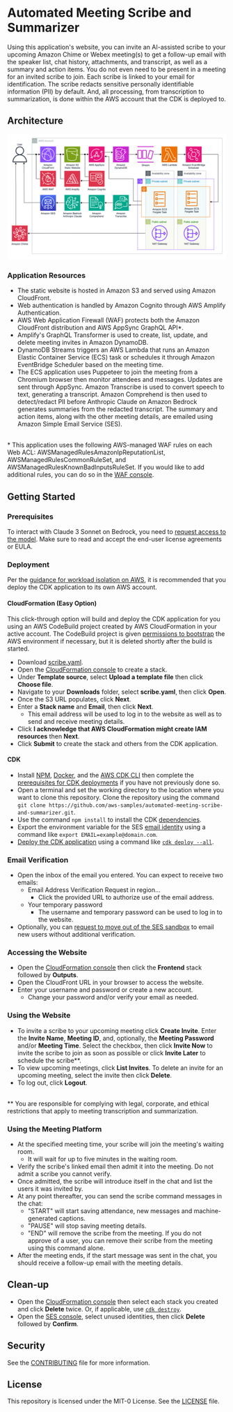 # Automated Meeting Scribe and Summarizer

Using this application's website, you can invite an AI-assisted scribe to your upcoming Amazon Chime or Webex meeting(s) to get a follow-up email with the speaker list, chat history, attachments, and transcript, as well as a summary and action items. You do not even need to be present in a meeting for an invited scribe to join. Each scribe is linked to your email for identification. The scribe redacts sensitive personally identifiable information (PII) by default. And, all processing, from transcription to summarization, is done within the AWS account that the CDK is deployed to.

## Architecture

![Architecture Diagram](architecture.png)

### Application Resources

- The static website is hosted in Amazon S3 and served using Amazon CloudFront.
- Web authentication is handled by Amazon Cognito through AWS Amplify Authentication.
- AWS Web Application Firewall (WAF) protects both the Amazon CloudFront distribution and AWS AppSync GraphQL API\*.
- Amplify's GraphQL Transformer is used to create, list, update, and delete meeting invites in Amazon DynamoDB.
- DynamoDB Streams triggers an AWS Lambda that runs an Amazon Elastic Container Service (ECS) task or schedules it through Amazon EventBridge Scheduler based on the meeting time.
- The ECS application uses Puppeteer to join the meeting from a Chromium browser then monitor attendees and messages. Updates are sent through AppSync. Amazon Transcribe is used to convert speech to text, generating a transcript. Amazon Comprehend is then used to detect/redact PII before Anthropic Claude on Amazon Bedrock generates summaries from the redacted transcript. The summary and action items, along with the other meeting details, are emailed using Amazon Simple Email Service (SES).

<br>\* This application uses the following AWS-managed WAF rules on each Web ACL: AWSManagedRulesAmazonIpReputationList, AWSManagedRulesCommonRuleSet, and AWSManagedRulesKnownBadInputsRuleSet. If you would like to add additional rules, you can do so in the [WAF console](https://console.aws.amazon.com/wafv2/homev2).<br />

## Getting Started

### Prerequisites

To interact with Claude 3 Sonnet on Bedrock, you need to [request access to the model](https://console.aws.amazon.com/bedrock/home?#/modelaccess). Make sure to read and accept the end-user license agreements or EULA.

### Deployment

Per the [guidance for workload isolation on AWS](https://aws.amazon.com/solutions/guidance/workload-isolation-on-aws/), it is recommended that you deploy the CDK application to its own AWS account.

#### CloudFormation (Easy Option)

This click-through option will build and deploy the CDK application for you using an AWS CodeBuild project created by AWS CloudFormation in your active account. The CodeBuild project is given [permissions to bootstrap](https://docs.aws.amazon.com/cdk/v2/guide/bootstrapping-env.html#bootstrapping-env-permissions) the AWS environment if necessary, but it is deleted shortly after the build is started.

- Download [scribe.yaml](scribe.yaml).
- Open the [CloudFormation console](https://console.aws.amazon.com/cloudformation/home?#/stacks/create) to create a stack.
- Under **Template source**, select **Upload a template file** then click **Choose file**.
- Navigate to your **Downloads** folder, select **scribe.yaml**, then click **Open**.
- Once the S3 URL populates, click **Next**.
- Enter a **Stack name** and **Email**, then click **Next**.
    - This email address will be used to log in to the website as well as to send and receive meeting details.
- Click **I acknowledge that AWS CloudFormation might create IAM resources** then **Next**.
- Click **Submit** to create the stack and others from the CDK application.

#### CDK

- Install [NPM](https://docs.npmjs.com/downloading-and-installing-node-js-and-npm), [Docker](https://docs.aws.amazon.com/serverless-application-model/latest/developerguide/install-docker.html#install-docker-instructions), and the [AWS CDK CLI](https://docs.aws.amazon.com/cdk/v2/guide/getting_started.html#getting_started_install) then complete the [prerequisites for CDK deployments](https://docs.aws.amazon.com/cdk/v2/guide/deploy.html#deploy-prerequisites) if you have not previously done so.
- Open a terminal and set the working directory to the location where you want to clone this repository. Clone the repository using the command `git clone https://github.com/aws-samples/automated-meeting-scribe-and-summarizer.git`.
- Use the command `npm install` to install the CDK [dependencies](https://docs.aws.amazon.com/cdk/v2/guide/work-with-cdk-typescript.html#work-with-cdk-typescript-dependencies).
- Export the environment variable for the SES [email identity](lib/stacks/auth/index.ts) using a command like `export EMAIL=example@domain.com`.
- [Deploy the CDK application](https://docs.aws.amazon.com/cdk/v2/guide/deploy.html#deploy-how-deploy) using a command like [`cdk deploy --all`](https://docs.aws.amazon.com/cdk/v2/guide/ref-cli-cmd-deploy.html).

### Email Verification

- Open the inbox of the email you entered. You can expect to receive two emails:
    - Email Address Verification Request in region...
        - Click the provided URL to authorize use of the email address.
    - Your temporary password
        - The username and temporary password can be used to log in to the website.
- Optionally, you can [request to move out of the SES sandbox](https://docs.aws.amazon.com/ses/latest/dg/request-production-access.html) to email new users without additional verification.

### Accessing the Website

- Open the [CloudFormation console](https://console.aws.amazon.com/cloudformation/home) then click the **Frontend** stack followed by **Outputs**.
- Open the CloudFront URL in your browser to access the website.
- Enter your username and password or create a new account.
    - Change your password and/or verify your email as needed.

### Using the Website

- To invite a scribe to your upcoming meeting click **Create Invite**. Enter the **Invite Name**, **Meeting ID**, and, optionally, the **Meeting Password** and/or **Meeting Time**. Select the checkbox, then click **Invite Now** to invite the scribe to join as soon as possible or click **Invite Later** to schedule the scribe\*\*.
- To view upcoming meetings, click **List Invites**. To delete an invite for an upcoming meeting, select the invite then click **Delete**.
- To log out, click **Logout**.

<br>\*\* You are responsible for complying with legal, corporate, and ethical restrictions that apply to meeting transcription and summarization.<br />

### Using the Meeting Platform

- At the specified meeting time, your scribe will join the meeting's waiting room.
    - It will wait for up to five minutes in the waiting room.
- Verify the scribe's linked email then admit it into the meeting. Do not admit a scribe you cannot verify.
- Once admitted, the scribe will introduce itself in the chat and list the users it was invited by.
- At any point thereafter, you can send the scribe command messages in the chat:
    - "START" will start saving attendance, new messages and machine-generated captions.
    - "PAUSE" will stop saving meeting details.
    - "END" will remove the scribe from the meeting. If you do not approve of a user, you can remove their scribe from the meeting using this command alone.
- After the meeting ends, if the start message was sent in the chat, you should receive a follow-up email with the meeting details.

## Clean-up

- Open the [CloudFormation console](https://console.aws.amazon.com/cloudformation/home) then select each stack you created and click **Delete** twice. Or, if applicable, use [`cdk destroy`](https://docs.aws.amazon.com/cdk/v2/guide/ref-cli-cmd-destroy.html).
- Open the [SES console](https://console.aws.amazon.com/ses/home?#/identities), select unused identities, then click **Delete** followed by **Confirm**.

## Security

See the [CONTRIBUTING](CONTRIBUTING) file for more information.

## License

This repository is licensed under the MIT-0 License. See the [LICENSE](LICENSE) file.
